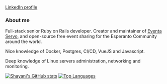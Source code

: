 [LinkedIn profile](https://www.linkedin.com/in/shayani/)

### About me

Full-stack senior Ruby on Rails developer. Creator and maintainer of [Eventa Servo](https://eventaservo.org), and open-source free event sharing for the Esperanto Community around the world.

Nice knowledge of Docker, Postgres, CI/CD, VueJS and Javascript.

Deep knowledge of Linux servers administration, networking and monitoring.

[![Shayani's GitHub stats](https://github-readme-stats.vercel.app/api?username=shayani&count_private=true&show_icons=true)](https://github.com/anuraghazra/github-readme-stats)
[![Top Languages](https://github-readme-stats.vercel.app/api/top-langs/?username=shayani)](https://github.com/anuraghazra/github-readme-stats)
